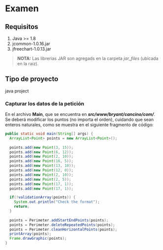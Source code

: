 # Examen

## Requisitos

1. Java >= 1.8
2. jcommon-1.0.16.jar
3. jfreechart-1.0.13.jar

> **NOTA:** Las librerias JAR son agregads en la carpeta *jar_files* (ubicada en la raiz).

## Tipo de proyecto

java project

### Capturar los datos de la petición

En el archivo **Main**, que se encuentra en ***src/www/bryant/cancino/com/***. Se deberá modificar los puntos (no importa el orden), cuidando que sean enteros naturales, como se muestra en el siguiente fragmento de código:

```java
public static void main(String[] args) {
  ArrayList<Point> points = new ArrayList<Point>();
  
  points.add(new Point(3, 15));
  points.add(new Point(6, 12));
  points.add(new Point(2, 10));
  points.add(new Point(16, 5));
  points.add(new Point(13, 10));
  points.add(new Point(12, 0));
  points.add(new Point(2, 10));
  points.add(new Point(2, 5));
  points.add(new Point(17, 1));
  points.add(new Point(17, 1));

  if(!validationArray(points)) {
    System.out.println("Check the format");
    return;
  }
  
  points = Perimeter.addStartEndPoints(points);
  points = Perimeter.deleteRepeatedPoints(points);
  points = Perimeter.cleanHorizontalPoints(points);   
  printArray(points);
  Frame.drawGraphic(points);
}
```